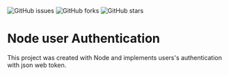 ![GitHub issues](https://img.shields.io/github/issues/programador404/node_user_authentication)
![GitHub forks](https://img.shields.io/github/forks/programador404/node_user_authentication)
![GitHub stars](https://img.shields.io/github/stars/programador404/node_user_authentication)

# Node user Authentication
This project was created with Node and implements users's authentication with json web token.
